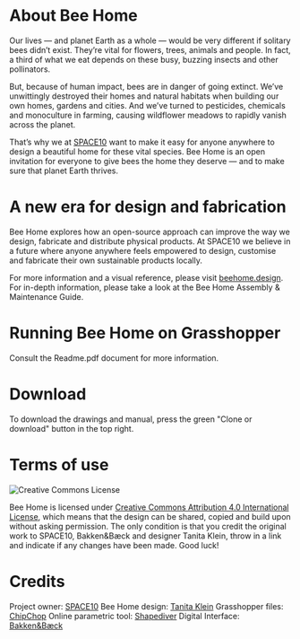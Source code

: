 # About Bee Home

 Our lives — and planet Earth as a whole — would be very different if solitary bees didn’t exist. They’re vital for flowers, trees, animals and people. In fact, a third of what we eat depends on these busy, buzzing insects and other pollinators.
 
But, because of human impact, bees are in danger of going extinct. We’ve unwittingly destroyed their homes and natural habitats when building our own homes, gardens and cities. And we’ve turned to pesticides, chemicals and monoculture in farming, causing wildflower meadows to rapidly vanish across the planet.

That’s why we at [SPACE10](https://space10.com) want to make it easy for anyone anywhere to design a beautiful home for these vital species. Bee Home is an open invitation for everyone to give bees the home they deserve — and to make sure that planet Earth thrives.
 
 
# A new era for design and fabrication
 
 Bee Home explores how an open-source approach can improve the way we design, fabricate and distribute physical products. At SPACE10 we believe in a future where anyone anywhere feels empowered to design, customise and fabricate their own sustainable products locally.
 
For more information and a visual reference, please visit [beehome.design](https://www.beehome.design). For in-depth information, please take a look at the Bee Home Assembly & Maintenance Guide.


# Running Bee Home on Grasshopper

Consult the Readme.pdf document for more information. 
 
 
# Download

 To download the drawings and manual, press the green "Clone or download" button in the top right.


# Terms of use

 ![Creative Commons License](https://i.creativecommons.org/l/by/4.0/88x31.png)

 Bee Home is licensed under [Creative Commons Attribution 4.0 International License](https://creativecommons.org/licenses/by/4.0/), which means that the design can be shared, copied and build upon without asking permission. The only condition is that you credit the original work to SPACE10, Bakken&Bæck and designer Tanita Klein, throw in a link and indicate if any changes have been made.
Good luck!


# Credits

Project owner: [SPACE10](https://space10.com)
Bee Home design: [Tanita Klein](https://tanitaklein.com) 
Grasshopper files: [ChipChop](https://www.chipchop.dk)
Online parametric tool: [Shapediver](https://www.shapediver.com)
Digital Interface: [Bakken&Bæck](https://bakkenbaeck.com)
